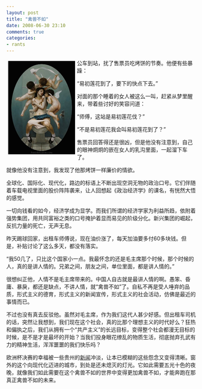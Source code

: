 ```yaml
---
layout: post
title: "禽兽不如"
date: 2008-06-30 23:10
comments: true
categories:
- rants 
---
```


[<img style="margin:5px" height="248" alt="wengan" src="/downloads/images/2008_06/wengan.jpg" width="178" align="left" border="0" />][1]公车到站，扰了售票员吃烤饼的节奏。他便有些暴躁：

“易初莲花到了，要下的快点下去。”

对面的那个睡着的女人被这么一叫，赶紧从梦里醒来，带着些讨好的笑容问道：

“师傅，这站是易初莲花伐？”

“不是易初莲花我会叫易初莲花到了？”

售票员回答得还是很凶，但是他没有注意到，自己的眼神炯炯的嵌在女人的乳沟里面，一起溜下车了。

就像他没有注意到，我发现了他那烤饼一样廉价的情欲。

全球化、国际化、现代化，路边的标语上不断出现空洞无物的政治口号。它们伴随着车载电视里面的股价阵阵袭来，让人回想起《政治经济学》的课名，有恍然大悟的感觉。

一切向钱看的如今，经济学成为显学。而我们所谓的经济学家为利益所趋，依附着强势集团，用共同富裕之类的口号掩护着显而易见的阶级分化。新兴集团的崛起，反抗力量的死亡，无声无息。

昨天踢球回家，出租车师傅说，现在油价涨了，每天加油要多付60多块钱。但是，补贴讨论了这么多天，都没有落实。

“我50几了，只比这个国家小一点。我最怀念的还是毛主席那个时候，那个时候的人，真的是讲人情的。兄弟之间，朋友之间，单位里面，都是讲人情的。”

很想纠正他，人情不是毛主席带来的。中国人自古就是最讲人情的啊。愚笨、昏庸、暴戾，都还是缺点，不讲人情，就“禽兽不如”了。自私不再是受人唾弃的品质，形式主义的德育，形式主义的新闻宣传，形式主义的社会活动，仿佛是最近的事情而已。

不过也没有真去反驳他。虽然对毛主席，作为我们这代人甚少好感。但出租车司机的话，突然让我想到，我们现在这个社会，真的比那个理想主义的时代好么？狂热和偏执之后，我们从拥有一个“共产主义”的长远目标，变得整个社会都漫无目标的时候，是不是才是最坏的开始？当我们投身眼花缭乱的物质生活，彻底抛弃孔武有力的精神生活，浑浑噩噩的我们快乐吗？

欧洲杯决赛的幸福被一些贵州的<a href="http://www.google.cn/search?aq=f&#038;complete=1&#038;hl=zh-CN&#038;newwindow=1&#038;rlz=1B3GGGL_zh-CN___CN231&#038;q=%E7%93%AE%E5%AE%89%E4%BA%8B%E4%BB%B6&#038;btnG=Google+%E6%90%9C%E7%B4%A2&#038;meta=" target="_blank">新闻</a>冲淡，让本已模糊的这些怨念又变得清晰。窗外的这个向现代化迈进的城市，到处是还未熄灭的灯光。它如此需要五光十色的夜晚，就像我们如此需要在这个禽兽不如的世界中变得更加禽兽不如，才能奔跑在那真正禽兽不如的未来。

 [1]: https://lenciel.com/wp-content/uploads/img/831f886cf347_1296B/b61d7422694158cb81ed814b9e3408c907ee2369_m.jpg